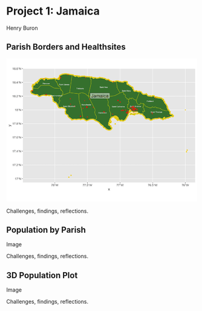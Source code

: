 # Project 1: Jamaica

Henry Buron

## Parish Borders and Healthsites

![](jaimaica_gadm.png)

Challenges, findings, reflections.

## Population by Parish

Image

Challenges, findings, reflections.

## 3D Population Plot

Image

Challenges, findings, reflections.
